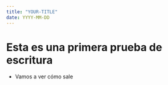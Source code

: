 ```yaml
---
title: "YOUR-TITLE"
date: YYYY-MM-DD
---
```

# Esta es una primera prueba de escritura

 * Vamos a ver cómo sale
